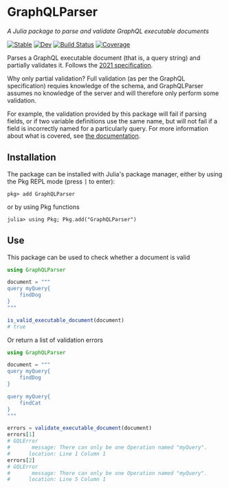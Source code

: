 # GraphQLParser

*A Julia package to parse and validate GraphQL executable documents*

[![Stable](https://img.shields.io/badge/docs-dev-blue.svg)](https://mmiller-max.github.io/GraphQLParser.jl/stable)
[![Dev](https://img.shields.io/badge/docs-dev-blue.svg)](https://mmiller-max.github.io/GraphQLParser.jl/dev)
[![Build Status](https://github.com/mmiller-max/GraphQLParser.jl/actions/workflows/CI.yml/badge.svg?branch=main)](https://github.com/mmiller-max/GraphQLParser.jl/actions/workflows/CI.yml?query=branch%3Amain)
[![Coverage](https://codecov.io/gh/mmiller-max/GraphQLParser.jl/branch/main/graph/badge.svg)](https://codecov.io/gh/mmiller-max/GraphQLParser.jl)

Parses a GraphQL executable document (that is, a query string) and partially validates it. Follows the [2021 specification](https://spec.graphql.org/October2021).

Why only partial validation? Full validation (as per the GraphQL specification) requies knowledge of the schema, and GraphQLParser assumes no knowledge of the server and will therefore only perform some validation.

For example, the validation provided by this package will fail if parsing fields, or if two variable definitions use the same name, but will not fail if a field is incorrectly named for a particularly query.
For more information about what is covered, see [the documentation](https://mmiller-max.github.io/GraphQLParser.jl/stable/#Validation).

## Installation

The package can be installed with Julia's package manager,
either by using the Pkg REPL mode (press `]` to enter):
```
pkg> add GraphQLParser
```
or by using Pkg functions
```julia-repl
julia> using Pkg; Pkg.add("GraphQLParser")
```

## Use

This package can be used to check whether a document is valid

```julia
using GraphQLParser

document = """
query myQuery{
    findDog
}
"""

is_valid_executable_document(document)
# true
```

Or return a list of validation errors

```julia
using GraphQLParser

document = """
query myQuery{
    findDog
}

query myQuery{
    findCat
}
"""

errors = validate_executable_document(document)
errors[1]
# GQLError
#       message: There can only be one Operation named "myQuery".
#      location: Line 1 Column 1
errors[2]
# GQLError
#       message: There can only be one Operation named "myQuery".
#      location: Line 5 Column 1
```